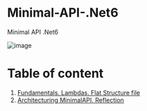 # Minimal-API-.Net6
Minimal API .Net6

![image](https://user-images.githubusercontent.com/4239376/196035107-49334f65-f835-4a60-af10-e27af4548b96.png)

# Table of content
1. [Fundamentals. Lambdas. Flat Structure file](https://github.com/Glareone/Minimal-API-.Net6/blob/main/Chapters/MinimalAPI/Chapter01/Program.cs)
2. [Architecturing MinimalAPI. Reflection](https://github.com/Glareone/Minimal-API-.Net6/blob/main/Chapters/MinimalAPI/Chapter02/Chapter02-Architecturing-minimal-api/PeopleHelper.cs)
